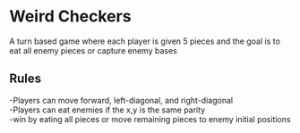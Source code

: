 # Weird Checkers
A turn based game where each player is given 5 pieces and the goal is to eat all enemy pieces or capture enemy bases

## Rules<br>
-Players can move forward, left-diagonal, and right-diagonal<br>
-Players can eat enemies if the x,y is the same parity<br>
-win by eating all pieces or move remaining pieces to enemy initial positions<br>
